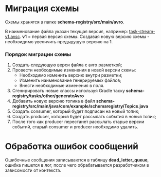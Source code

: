 # Миграция схемы
Схемы хранятся в папке **schema-registry/src/main/avro**.    

В наименование файла указан текущая версия, 
например: [task-stream-v1.avsc](schema-registry%2Fsrc%2Fmain%2Favro%2Ftask%2Ftask-stream-v1.avsc).
**v1** = первая версия схемы. Создавая новую версию схемы - необхоидимо увеличить предыдущую версию на 1.

### Порядок миграции схемы

1. Создать следующую верси файла с avro разметкой;
2. Провести необходимые изменения в новой версии схемы:
   - Необходимо изменить версию внутри разметки;
   - Изменить наименование генерируемых файлов;
   - Внести необходимые изменения в поля.
3. Сгенирировать новые классы используя Gradle таску  **schema-registry/tasks/other/generateAvro**
4. Добавить новую версию топика в файл **schema-registry/src/main/java/com/example/schemaregistry/Topics.java**
5. Создать consumer, который будет подписан на новый топик;
6. Создать producer, который будет рассылать события в новый топик;
7. После того как producer перестанет рассылать старые версии событий, старый consumer и producer необходимо удалить.

# Обработка ошибок сообщений
Ошибочные сообщения записываются в таблицу **dead_letter_queue**, ошибка пишется в лог, после чего обрабатывается
разработчиком в зависомости от контекста.